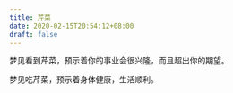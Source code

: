 ```yaml
---
title: 芹菜
date: 2020-02-15T20:54:12+08:00
draft: false
---
```


梦见看到芹菜，预示着你的事业会很兴隆，而且超出你的期望。



梦见吃芹菜，预示着身体健康，生活顺利。

